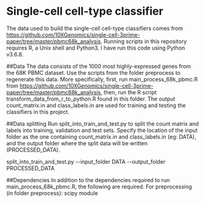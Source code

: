 # Single-cell cell-type classifier

The data used to build the single-cell cell-type classifiers comes from https://github.com/10XGenomics/single-cell-3prime-paper/tree/master/pbmc68k_analysis.  Running scripts in this repository requires R, a Unix shell and Python3.  I have run this code using Python v3.6.8.

##Data
The data consists of the 1000 most highly-expressed genes from the 68K PBMC dataset.  Use the scripts from the folder preprocess to regenerate this data.  More specifically, first, run main_process_68k_pbmc.R from https://github.com/10XGenomics/single-cell-3prime-paper/tree/master/pbmc68k_analysis, then, run the R script transform_data_from_r_to_python.R found in this folder.  The output count_matrix.in and class_labels.in are used for training and testing the classifiers in this project.

##Data splitting
Run split_into_train_and_test.py to split the count matrix and labels into training, validation and test sets.  Specify the location of the input folder as the one containing count_matrix.in and class_labels.in (eg: DATA), and the output folder where the split data will be written (PROCESSED_DATA).

split_into_train_and_test.py --input_folder DATA --output_folder PROCESSED_DATA  

##Dependencies
In addition to the dependencies required to run main_process_68k_pbmc.R, the following are required.
For preprocessing (in folder preprocess): scipy module
